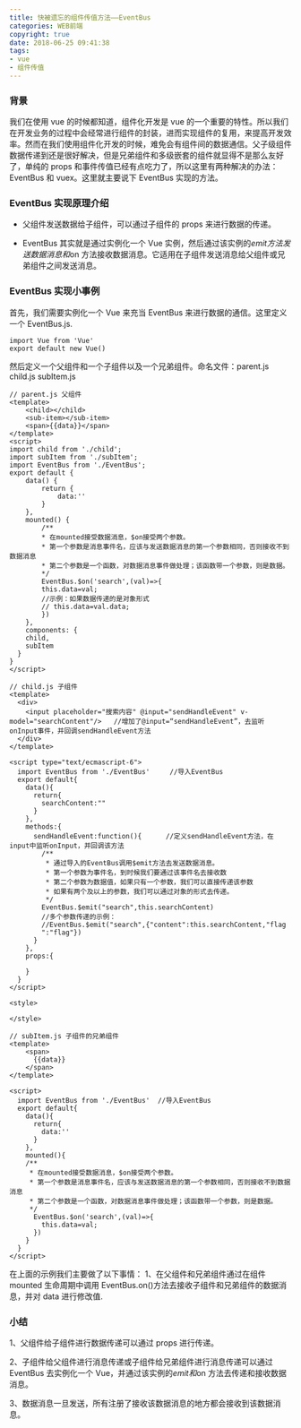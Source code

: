```yaml
---
title: 快被遗忘的组件传值方法——EventBus
categories: WEB前端
copyright: true
date: 2018-06-25 09:41:38
tags:
- vue
- 组件传值
---
```


### 背景

我们在使用 vue 的时候都知道，组件化开发是 vue 的一个重要的特性。所以我们在开发业务的过程中会经常进行组件的封装，进而实现组件的复用，来提高开发效率。然而在我们使用组件化开发的时候，难免会有组件间的数据通信。<!--more-->父子级组件数据传递到还是很好解决，但是兄弟组件和多级嵌套的组件就显得不是那么友好了，单纯的 props 和事件传值已经有点吃力了，所以这里有两种解决的办法：EventBus 和 vuex。这里就主要说下 EventBus 实现的方法。

### EventBus 实现原理介绍

-   父组件发送数据给子组件，可以通过子组件的 props 来进行数据的传递。

-   EventBus 其实就是通过实例化一个 Vue 实例，然后通过该实例的$emit 方法发送数据消息和$on 方法接收数据消息。它适用在子组件发送消息给父组件或兄弟组件之间发送消息。

### EventBus 实现小事例

首先，我们需要实例化一个 Vue 来充当 EventBus 来进行数据的通信。这里定义一个 EventBus.js.

```
import Vue from 'Vue'
export default new Vue()
```

然后定义一个父组件和一个子组件以及一个兄弟组件。命名文件：parent.js child.js subItem.js

```
// parent.js 父组件
<template>
    <child></child>
    <sub-item></sub-item>
    <span>{{data}}</span>
</template>
<script>
import child from './child';
import subItem from './subItem';
import EventBus from './EventBus';
export default {
    data() {
        return {
            data:''
        }
    },
    mounted() {
        /**
        * 在mounted接受数据消息，$on接受两个参数。
        * 第一个参数是消息事件名，应该与发送数据消息的第一个参数相同，否则接收不到数据消息
        * 第二个参数是一个函数，对数据消息事件做处理；该函数带一个参数，则是数据。
        */
        EventBus.$on('search',(val)=>{
        this.data=val;
        //示例：如果数据传递的是对象形式
        // this.data=val.data;
        })
    },
    components: {
    child,
    subItem
  }
}
</script>
```

```
// child.js 子组件
<template>
  <div>
    <input placeholder="搜索内容" @input="sendHandleEvent" v-model="searchContent"/>   //增加了@input=“sendHandleEvent”，去监听onInput事件，并回调sendHandleEvent方法
  </div>
</template>

<script type="text/ecmascript-6">
  import EventBus from './EventBus'     //导入EventBus
  export default{
    data(){
      return{
        searchContent:""
      }
    },
    methods:{
      sendHandleEvent:function(){      //定义sendHandleEvent方法，在input中监听onInput，并回调该方法
        /**
         * 通过导入的EventBus调用$emit方法去发送数据消息。
         * 第一个参数为事件名，到时候我们要通过该事件名去接收数
         * 第二个参数为数据值，如果只有一个参数，我们可以直接传递该参数
         * 如果有两个及以上的参数，我们可以通过对象的形式去传递。
         */
        EventBus.$emit("search",this.searchContent)
        //多个参数传递的示例：
        //EventBus.$emit("search",{"content":this.searchContent,"flag
        ":"flag"})
      }
    },
    props:{

    }
  }
</script>

<style>

</style>
```

```
// subItem.js 子组件的兄弟组件
<template>
    <span>
      {{data}}
    </span>
</template>

<script>
  import EventBus from './EventBus'  //导入EventBus
  export default{
    data(){
      return{
        data:''
      }
    },
    mounted(){
    /**
     * 在mounted接受数据消息，$on接受两个参数。
     * 第一个参数是消息事件名，应该与发送数据消息的第一个参数相同，否则接收不到数据消息
     * 第二个参数是一个函数，对数据消息事件做处理；该函数带一个参数，则是数据。
     */
      EventBus.$on('search',(val)=>{
        this.data=val;
      })
    }
  }
</script>
```

在上面的示例我们主要做了以下事情：
1、在父组件和兄弟组件通过在组件 mounted 生命周期中调用 EventBus.on()方法去接收子组件和兄弟组件的数据消息，并对 data 进行修改值.

### 小结

1、父组件给子组件进行数据传递可以通过 props 进行传递。

2、子组件给父组件进行消息传递或子组件给兄弟组件进行消息传递可以通过 EventBus 去实例化一个 Vue，并通过该实例的$emit 和$on 方法去传递和接收数据消息。

3、数据消息一旦发送，所有注册了接收该数据消息的地方都会接收到该数据消息。
